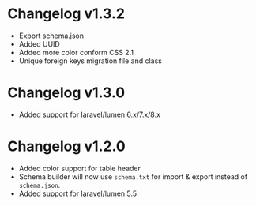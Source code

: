 # Changelog v1.3.2
 - Export schema.json
 - Added UUID
 - Added more color conform CSS 2.1
 - Unique foreign keys migration file and class
 
# Changelog v1.3.0
 - Added support for laravel/lumen 6.x/7.x/8.x

# Changelog v1.2.0
 - Added color support for table header
 - Schema builder will now use `schema.txt` for import & export instead of `schema.json`.
 - Added support for laravel/lumen 5.5
